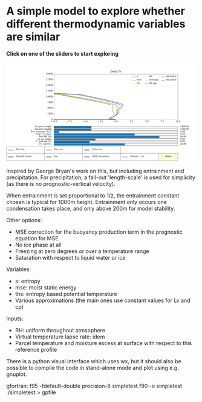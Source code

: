 # A simple model to explore whether different thermodynamic variables are similar

**Click  on one of the sliders to start exploring**

![example](https://github.com/sjboeing/thermo_model/blob/master/example_deltatv.png)

Inspired by George Bryan's work on this, but including entrainment and precipitation. For precipitation, a fall-out 'length-scale' is used for simplicity (as there is no prognostic-vertical velocity).

When entrainment is set proportional to  1/z, the entrainment constant chosen is typical for 1000m height. Entrainment only occurs one condensation takes place, and only above 200m for model stability.

Other options:
- MSE correction for the buoyancy production term in the prognostic equation for MSE
- No ice phase at all
- Freezing at zero degrees or over a temperature range
- Saturation with respect to liquid water or ice

Variables:
- s: entropy
- mse: moist static energy
- ths: entropy based potential temperature
- Various approximations (the main ones use constant values for Lv and cp)

Inputs:
- RH: uniform throughout atmsophere
- Virtual temperature lapse rate: idem
- Parcel temperature and moisture excess at surface with respect to this reference profile

There is a python visual interface which uses wx, but it should also be possible to compile the code in stand-alone mode and plot using e.g. gnuplot.

gfortran: f95 -fdefault-double precision-8 simpletest.f90 -o simpletest
./simpletest > gpfile

